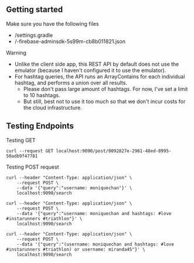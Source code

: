 ## Getting started

Make sure you have the following files

- /settings.gradle
- /-firebase-adminsdk-5s99m-cb8b011821.json

Warning

- Unlike the client side app, this REST API by default does not use the emulator (because I haven't configured it to use the emulator).
- For hashtag queries, the API runs an ArrayContains for each individual hashtag, and performs a union over all results. 
  - Please don't pass large amount of hashtags. For now, I've set a limit to 10 hashtags.
  - But still, best not to use it too much so that we don't incur costs for the cloud infrastructure.


## Testing Endpoints

Testing GET

```
curl --request GET localhost:9090/post/0092827e-2961-48ed-8995-50adb9f47781
```

Testing POST request
```
curl --header "Content-Type: application/json" \
    --request POST \
    --data '{"query":"username: moniquechan"}' \
    localhost:9090/search

curl --header "Content-Type: application/json" \
    --request POST \
    --data '{"query":"username: moniquechan and hashtags: #love #instarunners #triathlon"}' \
    localhost:9090/search
 
curl --header "Content-Type: application/json" \
    --request POST \
    --data '{"query":"(username: moniquechan and hashtags: #love #instarunners #triathlon) or username: miranda45"}' \
    localhost:9090/search
```